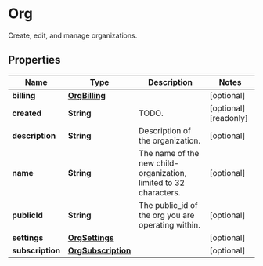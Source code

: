 

# Org

Create, edit, and manage organizations.
## Properties

Name | Type | Description | Notes
------------ | ------------- | ------------- | -------------
**billing** | [**OrgBilling**](OrgBilling.md) |  |  [optional]
**created** | **String** | TODO. |  [optional] [readonly]
**description** | **String** | Description of the organization. |  [optional]
**name** | **String** | The name of the new child-organization, limited to 32 characters. |  [optional]
**publicId** | **String** | The public_id of the org you are operating within. |  [optional]
**settings** | [**OrgSettings**](OrgSettings.md) |  |  [optional]
**subscription** | [**OrgSubscription**](OrgSubscription.md) |  |  [optional]




